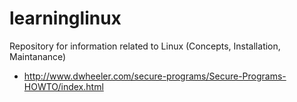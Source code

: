learninglinux
=============

Repository for information related to Linux (Concepts, Installation, Maintanance)

* http://www.dwheeler.com/secure-programs/Secure-Programs-HOWTO/index.html

